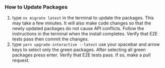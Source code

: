 ### How to Update Packages

1. type `nx migrate latest` in the terminal to update the packages. This may take a few minutes. It will also make code changes so that the newly updated packages do not cause API conflicts. Follow the instructions in the terminal when the install completes. Verify that E2E tests pass then commit the changes.
2. type `yarn upgrade-interactive --latest` use your spacebar and arrow keys to select only the green packages. After selecting all green packages press enter. Verify that E2E tests pass. If so, make a pull request.
